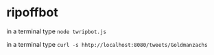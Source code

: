 ripoffbot
=========

in a terminal type 
`node twripbot.js`

in a terminal type 
`curl -s hhtp://localhost:8080/tweets/Goldmanzachs`